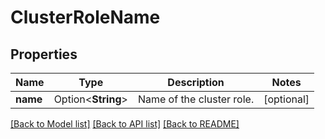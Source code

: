 # ClusterRoleName

## Properties

Name | Type | Description | Notes
------------ | ------------- | ------------- | -------------
**name** | Option<**String**> | Name of the cluster role. | [optional]

[[Back to Model list]](../README.md#documentation-for-models) [[Back to API list]](../README.md#documentation-for-api-endpoints) [[Back to README]](../README.md)


